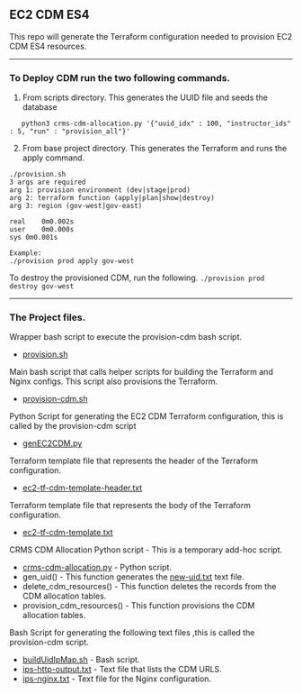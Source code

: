 ## EC2 CDM ES4

This repo will generate the Terraform configuration needed to provision EC2 CDM ES4 resources.

***

### To Deploy CDM run the two following commands.

1. From scripts directory.  This generates the UUID file and seeds the database
```
   python3 crms-cdm-allocation.py '{"uuid_idx" : 100, "instructor_ids" : 5, "run" : "provision_all"}'
```

2. From base project directory.  This generates the Terraform and runs the apply command.
```
./provision.sh 
3 args are required
arg 1: provision environment (dev|stage|prod)
arg 2: terraform function (apply|plan|show|destroy)
arg 3: region (gov-west|gov-east)

real	0m0.002s
user	0m0.000s
sys	0m0.001s

Example:
./provision prod apply gov-west

```

To destroy the provisioned CDM, run the following.
`./provision prod destroy gov-west`

***

### The Project files.

Wrapper bash script to execute the provision-cdm bash script.

- [provision.sh](provision.sh)

Main bash script that calls helper scripts for building the Terraform and Nginx configs.  This script also provisions the Terraform.

- [provision-cdm.sh](./scripts/provision-cdm.sh)

Python Script for generating the EC2 CDM Terraform configuration, this is called by the provision-cdm script

- [genEC2CDM.py](./scripts/genEC2CDM.py)

Terraform template file that represents the header of the Terraform configuration.

- [ec2-tf-cdm-template-header.txt](./template/ec2-tf-cdm-template-header.txt)

Terraform template file that represents the body of the Terraform configuration.

- [ec2-tf-cdm-template.txt](./template/ec2-tf-cdm-template.txt)

CRMS CDM Allocation Python script - This is a temporary add-hoc script.

- [crms-cdm-allocation.py](./scripts/crms-cdm-allocation.py) - Python script.
- gen_uid() - This function generates the [new-uid.txt](./scripts/new-uid.txt) text file.
- delete_cdm_resources() - This function deletes the records from the CDM allocation tables.
- provision_cdm_resources() - This function provisions the CDM allocation tables. 

Bash Script for generating the following text files ,this is called the provision-cdm script.

- [buildUidIpMap.sh](./scripts/buildUidIpMap.sh) - Bash script.
- [ips-http-output.txt](./scripts/output/ips-http-output.txt) - Text file that lists the CDM URLS.
- [ips-nginx.txt](./scripts/output/ips-nginx.txt) - Text file for the Nginx configuration.




